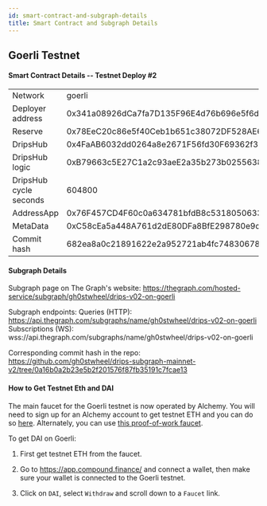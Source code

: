 ```yaml
---
id: smart-contract-and-subgraph-details
title: Smart Contract and Subgraph Details
---
```

  
## Goerli Testnet

#### Smart Contract Details -- Testnet Deploy #2

<table>
<tr><td>Network</td><td>goerli</td></tr>
<tr><td>Deployer address</td><td>0x341a08926dCa7fa7D135F96E4d76b696e5f6d38d</td></tr>
<tr><td>Reserve</td><td>0x78EeC20c86e5f40Ceb1b651c38072DF528AE6407</td></tr>
<tr><td>DripsHub</td><td>0x4FaAB6032dd0264a8e2671F56fd30F69362f31Ad</td></tr>
<tr><td>DripsHub logic</td><td>0xB79663c5E27C1a2c93aeE2a35b273b0255638267</td></tr>
<tr><td>DripsHub cycle seconds</td><td>604800</td></tr>
<tr><td>AddressApp</td><td>0x76F457CD4F60c0a634781bfdB8c5318050633A08</td></tr>
<tr><td>MetaData</td><td>0xC58cEa5a448A761d2dE80DFa8BfE298780e9dd66</td></tr>
<tr><td>Commit hash</td><td>682ea8a0c21891622e2a952721ab4fc748306788</td></tr>
</table>

#### Subgraph Details

Subgraph page on The Graph's website:
https://thegraph.com/hosted-service/subgraph/gh0stwheel/drips-v02-on-goerli

Subgraph endpoints:
Queries (HTTP):     https://api.thegraph.com/subgraphs/name/gh0stwheel/drips-v02-on-goerli
Subscriptions (WS): wss://api.thegraph.com/subgraphs/name/gh0stwheel/drips-v02-on-goerli

Corresponding commit hash in the repo:
https://github.com/gh0stwheel/drips-subgraph-mainnet-v2/tree/0a16b0a2b23e5b2f201576f87fb35191c7fcae13

#### How to Get Testnet Eth and DAI

The main faucet for the Goerli testnet is now operated by Alchemy. You will need to sign up for an Alchemy account to get testnet
ETH and you can do so [here][gf]. Alternately, you can use [this proof-of-work faucet][gp].

To get DAI on Goerli:

1. First get testnet ETH from the faucet.

2. Go to https://app.compound.finance/ and connect a wallet, then make sure your wallet is connected to the Goerli testnet.

3. Click on `DAI`, select `Withdraw` and scroll down to a `Faucet` link.


[gf]: https://goerlifaucet.com/
[gp]: https://goerli-faucet.pk910.de/
[sb]: https://goerlifaucet.com/